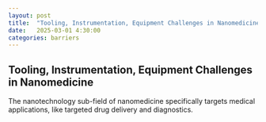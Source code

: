 ```yaml
---
layout: post
title:  "Tooling, Instrumentation, Equipment Challenges in Nanomedicine"
date:   2025-03-01 4:30:00
categories: barriers
---
```


## Tooling, Instrumentation, Equipment Challenges in Nanomedicine

The nanotechnology sub-field of nanomedicine specifically targets medical applications, like targeted drug delivery and diagnostics.


